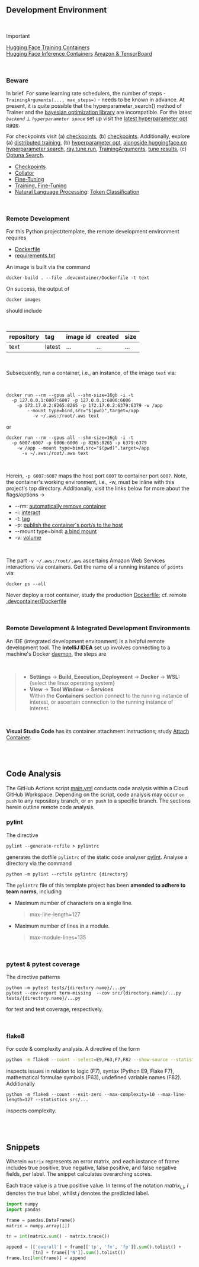 <br>

## Development Environment

<br>

> [!IMPORTANT] 
> [Hugging Face Training Containers](https://github.com/aws/deep-learning-containers/blob/master/available_images.md#huggingface-training-containers)<br>
> [Hugging Face Inference Containers](https://github.com/aws/deep-learning-containers/blob/master/available_images.md#huggingface-inference-containers)
> [Amazon & TensorBoard](https://aws.amazon.com/blogs/machine-learning/visualizing-tensorflow-training-jobs-with-tensorboard)

<br>

### Beware

In brief.  For some learning rate schedulers, the number of steps - `TrainingArguments(..., max_steps=)` -  needs to be known in advance.  At present, it is quite possible that the hyperparameter_search() method of Trainer and the <a href="https://pypi.org/project/bayesian-optimization/" target="_blank">bayesian optimization library</a> are incompatible.  For the latest _`backend`_ $\bot$ _`hyperparameter space`_ set up visit the <a href="https://github.com/huggingface/transformers/blob/main/docs/source/en/hpo_train.md" target="_blank">latest hyperparameter opt page</a>.

For checkpoints visit (a) [checkpoints](https://docs.ray.io/en/latest/train/user-guides/checkpoints.html), (b) [checkpoints](https://docs.ray.io/en/latest/train/getting-started-transformers.html#report-checkpoints-and-metrics).  Additionally, explore (a) [distributed training](https://docs.ray.io/en/latest/train/getting-started-transformers.html), (b) [hyperparameter opt](https://docs.ray.io/en/latest/tune/examples/pbt_transformers.html), [alongside huggingface.co hyperparameter search](https://huggingface.co/docs/transformers/v4.53.1/en/hpo_train), [ray.tune.run](https://docs.ray.io/en/latest/tune/api/doc/ray.tune.run.html), [TrainingArguments](https://huggingface.co/docs/transformers/v4.53.1/en/main_classes/trainer#transformers.TrainingArguments), [tune results](https://docs.ray.io/en/latest/tune/api/doc/ray.tune.Result.html), (c) [Optuna Search](https://docs.ray.io/en/latest/tune/api/doc/ray.tune.search.optuna.OptunaSearch.html).

* [Checkpoints](https://huggingface.co/docs/transformers/main/en/trainer#checkpoints)
* [Collator](https://huggingface.co/docs/transformers/main_classes/data_collator#transformers.DataCollatorForTokenClassification)
* [Fine-Tuning](https://docs.ray.io/en/latest/train/examples/transformers/huggingface_text_classification.html)
* [Training, Fine-Tuning](https://colab.research.google.com/github/huggingface/notebooks/blob/main/transformers_doc/en/training.ipynb)
* [Natural Language Processing](https://huggingface.co/docs/transformers/notebooks#pytorch-nlp): [Token Classification](https://colab.research.google.com/github/huggingface/notebooks/blob/main/examples/token_classification.ipynb)

<br>

### Remote Development

For this Python project/template, the remote development environment requires

* [Dockerfile](../.devcontainer/Dockerfile)
* [requirements.txt](../.devcontainer/requirements.txt)

An image is built via the command

```shell
docker build . --file .devcontainer/Dockerfile -t text
```

On success, the output of

```shell
docker images
```

should include

<br>

| repository | tag    | image id | created  | size     |
|:-----------|:-------|:---------|:---------|:---------|
| text       | latest | $\ldots$ | $\ldots$ | $\ldots$ |


<br>

Subsequently, run a container, i.e., an instance, of the image `text` via:

<br>

```shell
docker run --rm --gpus all --shm-size=16gb -i -t 
  -p 127.0.0.1:6007:6007 -p 127.0.0.1:6006:6006 
    -p 172.17.0.2:8265:8265 -p 172.17.0.2:6379:6379 -w /app 
	    --mount type=bind,src="$(pwd)",target=/app 
	      -v ~/.aws:/root/.aws text
```

or

```shell
docker run --rm --gpus all --shm-size=16gb -i -t 
  -p 6007:6007 -p 6006:6006 -p 8265:8265 -p 6379:6379  
    -w /app --mount type=bind,src="$(pwd)",target=/app 
      -v ~/.aws:/root/.aws text
```

<br>

Herein, `-p 6007:6007` maps the host port `6007` to container port `6007`.  Note, the container's working environment, i.e., -w, must be inline with this project's top directory.  Additionally, visit the links below for more about the flags/options $\rightarrow$

* --rm: [automatically remove container](https://docs.docker.com/engine/reference/commandline/run/#:~:text=a%20container%20exits-,%2D%2Drm,-Automatically%20remove%20the)
* -i: [interact](https://docs.docker.com/engine/reference/commandline/run/#:~:text=and%20reaps%20processes-,%2D%2Dinteractive,-%2C%20%2Di)
* -t: [tag](https://docs.docker.com/get-started/02_our_app/#:~:text=Finally%2C%20the-,%2Dt,-flag%20tags%20your)
* -p: [publish the container's port/s to the host](https://docs.docker.com/engine/reference/commandline/run/#:~:text=%2D%2Dpublish%20%2C-,%2Dp,-Publish%20a%20container%E2%80%99s)
* --mount type=bind: [a bind mount](https://docs.docker.com/engine/storage/bind-mounts/#syntax)
* -v: [volume](https://docs.docker.com/engine/storage/volumes/)

<br>

The part `-v ~/.aws:/root/.aws` ascertains Amazon Web Services interactions via containers. Get the name of a running instance of ``points`` via:

```shell
docker ps --all
```

Never deploy a root container, study the production [Dockerfile](../Dockerfile); cf. remote [.devcontainer/Dockerfile](../.devcontainer/Dockerfile)

<br>

### Remote Development & Integrated Development Environments

An IDE (integrated development environment) is a helpful remote development tool.  The **IntelliJ
IDEA** set up involves connecting to a machine's Docker [daemon](https://www.jetbrains.com/help/idea/docker.html#connect_to_docker), the steps are

<br>

> * **Settings** $\rightarrow$ **Build, Execution, Deployment** $\rightarrow$ **Docker** $\rightarrow$ **WSL:** {select the linux operating system}
> * **View** $\rightarrow$ **Tool Window** $\rightarrow$ **Services** <br>Within the **Containers** section connect to the running instance of interest, or ascertain connection to the running instance of interest.

<br>

**Visual Studio Code** has its container attachment instructions; study [Attach Container](https://code.visualstudio.com/docs/devcontainers/attach-container).


<br>
<br>


## Code Analysis

The GitHub Actions script [main.yml](../.github/workflows/main.yml) conducts code analysis within a Cloud GitHub Workspace.  Depending on the script, code analysis may occur `on push` to any repository branch, or `on push` to a specific branch.  The sections herein outline remote code analysis.

### pylint

The directive

```shell
pylint --generate-rcfile > pylintrc
```

generates the dotfile `pylintrc` of the static code analyser [pylint](https://pylint.pycqa.org/en/latest/user_guide/checkers/features.html).  Analyse a directory via the command

```shell
python -m pylint --rcfile pylintrc {directory}
```

The `pylintrc` file of this template project has been **amended to adhere to team norms**, including

* Maximum number of characters on a single line.
  > max-line-length=127

* Maximum number of lines in a module.
  > max-module-lines=135


<br>

### pytest & pytest coverage

The directive patterns

```shell
python -m pytest tests/{directory.name}/...py
pytest --cov-report term-missing  --cov src/{directory.name}/...py tests/{directory.name}/...py
```

for test and test coverage, respectively.

<br>

### flake8

For code & complexity analysis.  A directive of the form

```bash
python -m flake8 --count --select=E9,F63,F7,F82 --show-source --statistics src/...
```

inspects issues in relation to logic (F7), syntax (Python E9, Flake F7), mathematical formulae symbols (F63), undefined variable names (F82).  Additionally

```shell
python -m flake8 --count --exit-zero --max-complexity=10 --max-line-length=127 --statistics src/...
```

inspects complexity.

<br>
<br>

## Snippets

Wherein `matrix` represents an error matrix, and each instance of frame includes true positive, true negative, false positive, and false negative fields, per label.  The snippet calculates overarching scores.

Each trace value is a true positive value.  In terms of the notation $matrix_{i,j}$, $i$ denotes the true label, whilst $j$ denotes the predicted label. 

```python
import numpy
import pandas

frame = pandas.DataFrame()
matrix = numpy.array([])

tn = int(matrix.sum() - matrix.trace())

append = (['overall'] + frame[['tp', 'fn', 'fp']].sum().tolist() +
          [tn] + frame[['N']].sum().tolist())
frame.loc[len(frame)] = append
```

<br>
<br>

<br>
<br>

<br>
<br>

<br>
<br>
